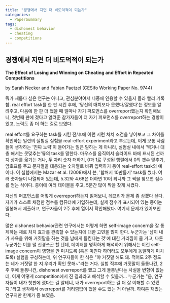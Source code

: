 ```yaml
---
title: "경쟁에서 지면 더 비도덕적이 되는가"
categories:
  - PaperSummary
tags:
  - dishonest behavior
  - cheating
  - competitions
--- 
```


## 경쟁에서 지면 더 비도덕적이 되는가

**The Effect of Losing and Winning on Cheating and Effort in Repeated Competitions**

by Sarah Necker and Fabian Paetzel (CESifo Working Paper No. 9744)

<!--
Competitive rewards are often assigned on a regular basis, e.g., in annual salary negotiations or employee-of-the-month schemes. The repetition of competitions can imply that opponents are matched based on earlier outcomes. Using a real-effort experiment, we examine how cheating and effort evolve in two rounds of competitions in which subjects compete with different types of opponents in the second round (random/based on first-round outcome). We find that (i) losing causes competitors to increase cheating in the second round while winning implies a tendency to reduce cheating. A similar effect is found with regard to effort, which losers increase to a larger extent than winners. (ii) Competitor matching does not significantly affect behavior.
-->

뭐가 새롭다 싶은 연구는 아니고, 관심분야여서 나중에 인용할 수 있을지 몰라 빨리 기록함. real effort task를 한 판 시킨 후에, '당신의 매치보다 못했다/잘했다'는 정보를 알려주고, 다음에 한 판 더 했을 때 얼마나 자기 퍼포먼스를 overreport했는지 확인해보니, 첫번째 판에 졌다고 알려준 참가자들이 더 자기 퍼포먼스를 overreport하는 경향이 있고, 노력도 좀 더 하는 걸로 보였다. 

real effort를 요구하는 task를 시킨 전/후에 이런 저런 처치 조건을 넣어보고 그 차이를 확인하는 일련의 실험실 실험을 real-effort experiment라고 부르는데, 이게 보통 사람들이 생각하는 '진짜 노력'이 들어가는 일은 말하는 게 아니라, 실험실 내에서 '찍거나 대충 해서는 못맞추는'류의 task를 말한다. 마우스를 움직여서 슬라이드 바에 표시된 선까지 상자를 옮기는 거나, 두 자리 숫자 더하기, 0과 1로 구성된 행렬에서 0의 갯수 맞추기, 암호표를 주고 문자열을 대응되는 숫자열로 바꿔 입력하기 등이 real-effort task의 예이다. 이 실험에서는 Mazar et al. (2008)에서 쓴, '합쳐서 10만들기' task를 썼다. 여러 숫자들이 나열되어 있는데, 5.32와 4.68은 더하면 10이 되니까 그 짝을 찾으면 점수를 얻는 식이다. 종이에 여러 테이블을 주고, 5분간 많이 짝을 찾게 시켰다.  

자신의 퍼포먼스를 어떻게 overreport하는지 읽어보니, 레프리가 문제 좀 삼겠다 싶다. 자기가 스스로 채점한 점수를 컴퓨터에 기입하는데, 실제 점수가 표시되어 있는 종이는 밀봉해서 제출하고, 연구자들이 2주 후에 열어서 확인해봤다. 여기서 문제가 있어보인다. 

많은 dishonest behavior관련 연구에서는 어떻게 하면 self-image concern을 잘 통제하는 채로 처치 효과를 관측할 수 있는지에 대한 고민을 많이 한다. 누군가는 '남이 내가 사욕을 위해 거짓말을 하는 것을 남에게 들킨다는 것'에 대한 거리낌이 클 거고, 다른 누군가는 이를 덜 신경쓰곤 할 텐데, 데이터를 명확하게 해석하기 위해서는 이런 self-image concern이 영향을 안 미치도록 (혹은 미친다 하더라도 모두에게 동일하게 미치도록) 실험을 구성하는데, 위 연구자들이 한 식은 "야 거짓말 해도 돼. 적어도 2주 정도는 네가 거짓말 한 지 우리가 확인 못해~"라는 거다. 실험 직후에 거짓말이 들통나건, 2주 후에 들통나건, dishonest overreport를 했고 그게 들통난다는 사실을 변함이 없는데, 이게 어떻게 competition에서 진 결과라고 해석할 수 있을까... 누군가는 "음, 연구자들이 내가 첫판에 졌다는 걸 알테니, 내가 overreport하는 걸 더 잘 이해할 수 있겠지."라고 생각해서 overreport를 거리낌없이 했을 수도 있는 거 아닐까. 하여튼 재밌는 연구지만 한계가 좀 보였음. 